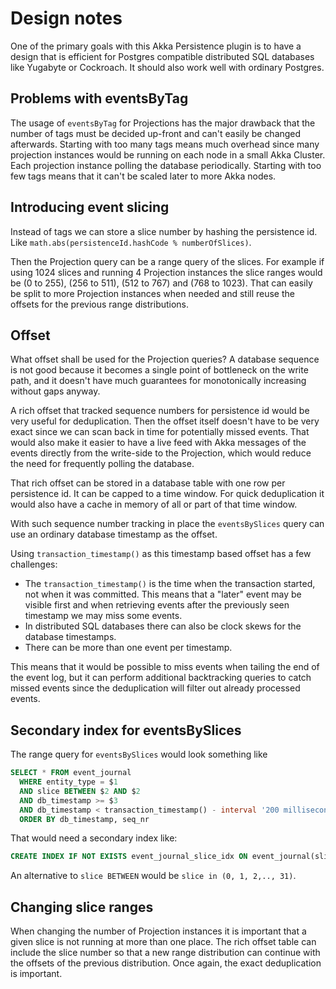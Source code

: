 # Design notes

One of the primary goals with this Akka Persistence plugin is to have a design that is efficient for Postgres compatible distributed SQL databases like Yugabyte or Cockroach. It should also work well with ordinary Postgres.

## Problems with eventsByTag

The usage of `eventsByTag` for Projections has the major drawback that the number of tags must be decided up-front and can't easily be changed afterwards. Starting with too many tags means much overhead since many projection instances would be running on each node in a small Akka Cluster. Each projection instance polling the database periodically. Starting with too few tags means that it can't be scaled later to more Akka nodes.

## Introducing event slicing

Instead of tags we can store a slice number by hashing the persistence id. Like `math.abs(persistenceId.hashCode % numberOfSlices)`.

Then the Projection query can be a range query of the slices. For example if using 1024 slices and running 4 Projection instances the slice ranges would be (0 to 255), (256 to 511), (512 to 767) and (768 to 1023). That can easily be split to more Projection instances when needed and still reuse the offsets for the previous range distributions.

## Offset

What offset shall be used for the Projection queries? A database sequence is not good because it becomes a single point of bottleneck on the write path, and it doesn't have much guarantees for monotonically increasing without gaps anyway.

A rich offset that tracked sequence numbers for persistence id would be very useful for deduplication. Then the offset itself doesn't have to be very exact since we can scan back in time for potentially missed events. That would also make it easier to have a live feed with Akka messages of the events directly from the write-side to the Projection, which would reduce the need for frequently polling the database.

That rich offset can be stored in a database table with one row per persistence id. It can be capped to a time window. For quick deduplication it would also have a cache in memory of all or part of that time window.

With such sequence number tracking in place the `eventsBySlices` query can use an ordinary database timestamp as the offset.

Using `transaction_timestamp()` as this timestamp based offset has a few challenges:

* The `transaction_timestamp()` is the time when the transaction started, not when it was committed. This means that a "later" event may be visible first and when retrieving events after the previously seen timestamp we may miss some events.
* In distributed SQL databases there can also be clock skews for the database timestamps.
* There can be more than one event per timestamp.

This means that it would be possible to miss events when tailing the end of the event log, but it can perform additional backtracking queries to catch missed events since the deduplication will filter out already processed events.

## Secondary index for eventsBySlices

The range query for `eventsBySlices` would look something like

```sql
SELECT * FROM event_journal
  WHERE entity_type = $1
  AND slice BETWEEN $2 AND $2
  AND db_timestamp >= $3
  AND db_timestamp < transaction_timestamp() - interval '200 milliseconds'
  ORDER BY db_timestamp, seq_nr
```

That would need a secondary index like:

```sql
CREATE INDEX IF NOT EXISTS event_journal_slice_idx ON event_journal(slice, entity_type, db_timestamp)
```

An alternative to `slice BETWEEN` would be `slice in (0, 1, 2,.., 31)`.

## Changing slice ranges

When changing the number of Projection instances it is important that a given slice is not running at more than one place. The rich offset table can include the slice number so that a new range distribution can continue with the offsets of the previous distribution. Once again, the exact deduplication is important.

